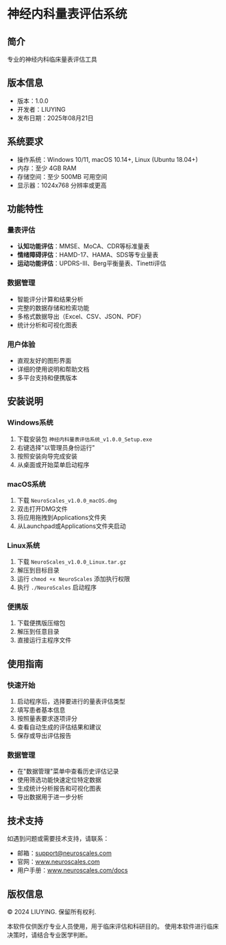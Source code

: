 
# 神经内科量表评估系统

## 简介

专业的神经内科临床量表评估工具

## 版本信息

- 版本：1.0.0
- 开发者：LIUYING
- 发布日期：2025年08月21日

## 系统要求

- 操作系统：Windows 10/11, macOS 10.14+, Linux (Ubuntu 18.04+)
- 内存：至少 4GB RAM
- 存储空间：至少 500MB 可用空间
- 显示器：1024x768 分辨率或更高

## 功能特性

### 量表评估
- **认知功能评估**：MMSE、MoCA、CDR等标准量表
- **情绪障碍评估**：HAMD-17、HAMA、SDS等专业量表
- **运动功能评估**：UPDRS-III、Berg平衡量表、Tinetti评估

### 数据管理
- 智能评分计算和结果分析
- 完整的数据存储和检索功能
- 多格式数据导出（Excel、CSV、JSON、PDF）
- 统计分析和可视化图表

### 用户体验
- 直观友好的图形界面
- 详细的使用说明和帮助文档
- 多平台支持和便携版本

## 安装说明

### Windows系统
1. 下载安装包 `神经内科量表评估系统_v1.0.0_Setup.exe`
2. 右键选择"以管理员身份运行"
3. 按照安装向导完成安装
4. 从桌面或开始菜单启动程序

### macOS系统
1. 下载 `NeuroScales_v1.0.0_macOS.dmg`
2. 双击打开DMG文件
3. 将应用拖拽到Applications文件夹
4. 从Launchpad或Applications文件夹启动

### Linux系统
1. 下载 `NeuroScales_v1.0.0_Linux.tar.gz`
2. 解压到目标目录
3. 运行 `chmod +x NeuroScales` 添加执行权限
4. 执行 `./NeuroScales` 启动程序

### 便携版
1. 下载便携版压缩包
2. 解压到任意目录
3. 直接运行主程序文件

## 使用指南

### 快速开始
1. 启动程序后，选择要进行的量表评估类型
2. 填写患者基本信息
3. 按照量表要求逐项评分
4. 查看自动生成的评估结果和建议
5. 保存或导出评估报告

### 数据管理
- 在"数据管理"菜单中查看历史评估记录
- 使用筛选功能快速定位特定数据
- 生成统计分析报告和可视化图表
- 导出数据用于进一步分析

## 技术支持

如遇到问题或需要技术支持，请联系：
- 邮箱：support@neuroscales.com
- 官网：www.neuroscales.com
- 用户手册：www.neuroscales.com/docs

## 版权信息

© 2024 LIUYING. 保留所有权利.

本软件仅供医疗专业人员使用，用于临床评估和科研目的。
使用本软件进行临床决策时，请结合专业医学判断。
